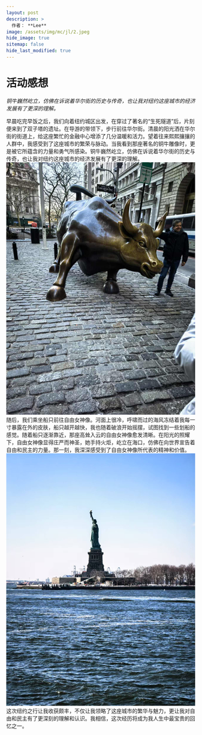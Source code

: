 ```yaml
---
layout: post
description: >
  作者： **Lee**
image: /assets/img/mc/jl/2.jpeg
hide_image: true
sitemap: false
hide_last_modified: true
---
```


# 活动感想

*铜牛巍然屹立，仿佛在诉说着华尔街的历史与传奇，也让我对纽约这座城市的经济发展有了更深的理解。*

早晨吃完早饭之后，我们向着纽约城区出发，在穿过了著名的“生死隧道”后，片刻便来到了双子塔的遗址。在导游的带领下，步行前往华尔街。清晨的阳光洒在华尔街的街道上，给这座繁忙的金融中心增添了几分温暖和活力。望着往来熙熙攘攘的人群中，我感受到了这座城市的繁荣与脉动。当我看到那座著名的铜牛雕像时，更是被它所蕴含的力量和勇气所感染。铜牛巍然屹立，仿佛在诉说着华尔街的历史与传奇，也让我对纽约这座城市的经济发展有了更深的理解。
![](../../assets/img/mc/jl/2.jpeg)
随后，我们乘坐船只前往自由女神像。河面上很冷，呼啸而过的海风冻结着我每一寸暴露在外的皮肤，船只越开越快，我也随着破浪开始摇摆，试图找到一些划船的感觉。随着船只逐渐靠近，那座高耸入云的自由女神像愈发清晰。在阳光的照耀下，自由女神像显得庄严而神圣，她手持火炬，屹立在海口，仿佛在向世界宣告着自由和民主的力量。那一刻，我深深感受到了自由女神像所代表的精神和价值。
![](../../assets/img/mc/jl/1.jpeg)
这次纽约之行让我收获颇丰，不仅让我领略了这座城市的繁华与魅力，更让我对自由和民主有了更深刻的理解和认识。我相信，这次经历将成为我人生中最宝贵的回忆之一。